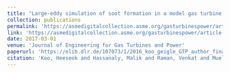 ```yaml
---
title: "Large-eddy simulation of soot formation in a model gas turbine combustor"
collection: publications
permalink: 'https://asmedigitalcollection.asme.org/gasturbinespower/article-abstract/139/3/031503/373946/Large-Eddy-Simulation-of-Soot-Formation-in-a-Model'
link: 'https://asmedigitalcollection.asme.org/gasturbinespower/article-abstract/139/3/031503/373946/Large-Eddy-Simulation-of-Soot-Formation-in-a-Model'
date: 2017-03-01
venue: 'Journal of Engineering for Gas Turbines and Power'
paperurl: 'https://elib.dlr.de/107073/1/2016_koo_geigle_GTP_author_final.pdf'
citation: 'Koo, Heeseok and Hassanaly, Malik and Raman, Venkat and Mueller, Michael E. and Geigle, Klaus-Peter (2017). &quot; Large-eddy simulation of soot formation in a model gas turbine combustor.&quot; <i>Journal of Engineering for Gas Turbines and Power</i>. 139(3)'
---
```

